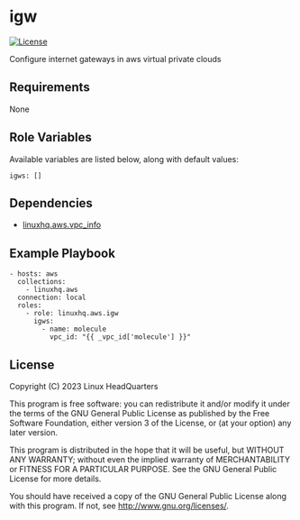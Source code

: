 # igw

[![License](https://img.shields.io/badge/license-GPLv3-lightgreen)](https://www.gnu.org/licenses/gpl-3.0.en.html#license-text)

Configure internet gateways in aws virtual private clouds

## Requirements

None

## Role Variables

Available variables are listed below, along with default values:

    igws: []

## Dependencies

* [linuxhq.aws.vpc_info](https://github.com/linuxhq/ansible-collection-aws/tree/main/roles/vpc_info)

## Example Playbook

    - hosts: aws
      collections:
        - linuxhq.aws
      connection: local
      roles:
        - role: linuxhq.aws.igw
          igws:
            - name: molecule
              vpc_id: "{{ _vpc_id['molecule'] }}"

## License

Copyright (C) 2023 Linux HeadQuarters

This program is free software: you can redistribute it and/or modify
it under the terms of the GNU General Public License as published by
the Free Software Foundation, either version 3 of the License, or
(at your option) any later version.

This program is distributed in the hope that it will be useful,
but WITHOUT ANY WARRANTY; without even the implied warranty of
MERCHANTABILITY or FITNESS FOR A PARTICULAR PURPOSE. See the
GNU General Public License for more details.

You should have received a copy of the GNU General Public License
along with this program. If not, see <http://www.gnu.org/licenses/>.
